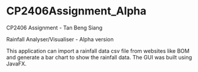 # CP2406Assignment_Alpha

CP2406 Assignment - Tan Beng Siang

Rainfall Analyser/Visualiser - Alpha version

This application can import a rainfall data csv file from websites like BOM and generate a bar chart to show the rainfall data.
The GUI was built using JavaFX.